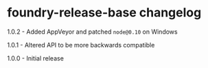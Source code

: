 # foundry-release-base changelog
1.0.2 - Added AppVeyor and patched `node@0.10` on Windows

1.0.1 - Altered API to be more backwards compatible

1.0.0 - Initial release
